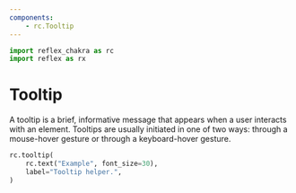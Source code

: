 ```yaml
---
components:
    - rc.Tooltip
---
```


```python exec
import reflex_chakra as rc
import reflex as rx
```

# Tooltip

A tooltip is a brief, informative message that appears when a user interacts with an element.
Tooltips are usually initiated in one of two ways: through a mouse-hover gesture or through a keyboard-hover gesture.

```python demo
rc.tooltip(
    rc.text("Example", font_size=30),
    label="Tooltip helper.",
)
```
